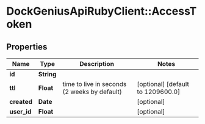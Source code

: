 # DockGeniusApiRubyClient::AccessToken

## Properties
Name | Type | Description | Notes
------------ | ------------- | ------------- | -------------
**id** | **String** |  | 
**ttl** | **Float** | time to live in seconds (2 weeks by default) | [optional] [default to 1209600.0]
**created** | **Date** |  | [optional] 
**user_id** | **Float** |  | [optional] 


